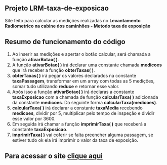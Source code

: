 ## Projeto LRM-taxa-de-exposicao

Site feito para calcular as medições realizadas no **Levantamento Radiometrico na cabine dos caminhões - Metodo taxa de exposição**

## Resumo de funcionamento do código

1. Ao inserir as medições e apertar o botão calcular, será chamada a função **ativarBotao( )**.
2. A função **ativarBotao( )** irá declarar uma constante chamada **medicoes** que irá receber a função **obterTaxas( )**.
3. **obterTaxas( )** irá pegar os valores declarados na constante **taxaPassagem**, transformar em um array com todas as 5 medições, somar tudo utilizando **reduce** e retornar esse valor.
4. Após isso a função **ativarBotao( )** irá declaras a constante **taxaExposicao** com a chamada de função **calcularTaxa( )** adicionada da constante **medicoes**. Da seguinte forma **calcularTaxa(medicoes)**.
5. **calcularTaxa( )** irá declarar a constante **taxaMedia** recebendo **medicoes**, dividir por 5, multiplicar pelo tempo de inspeção e dividir esse valor por 3600.
6. Em seguida irá chamar a função **imprimirTaxa( )** que receberá a constante **taxaExposicao**.
7. **imprimirTaxa( )** vai coferir se falta preencher alguma passagem, se estiver tudo ok ela irá imprimir o valor da taxa de exposição.



## Para acessar o site [clique aqui](https://felipebreno.site/taxa-de-exposicao/)
